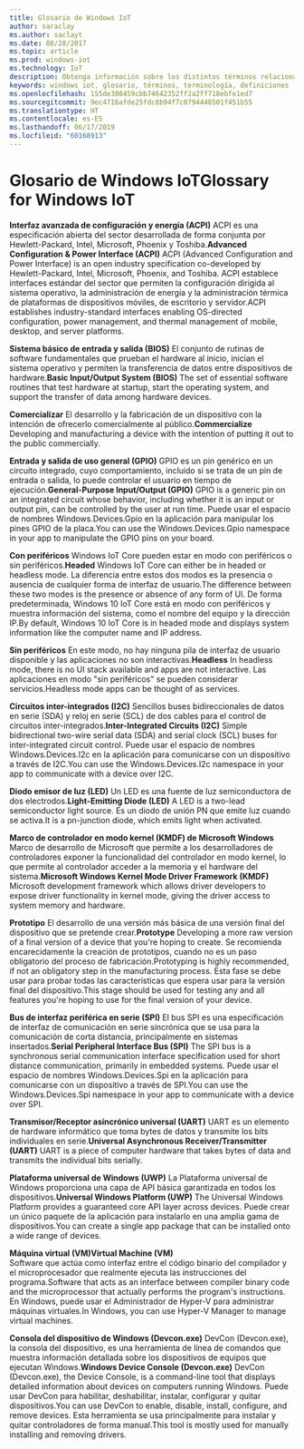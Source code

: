 ```yaml
---
title: Glosario de Windows IoT
author: saraclay
ms.author: saclayt
ms.date: 08/28/2017
ms.topic: article
ms.prod: windows-iot
ms.technology: IoT
description: Obtenga información sobre los distintos términos relacionados con Windows IoT Core en nuestra documentación.
keywords: windows iot, glosario, términos, terminología, definiciones
ms.openlocfilehash: 155de380459cbb74642352ff2a2ff718ebfe1ed7
ms.sourcegitcommit: 9ec4716afde25fdc8b94f7c0794448501f451b55
ms.translationtype: HT
ms.contentlocale: es-ES
ms.lasthandoff: 06/17/2019
ms.locfileid: "60168913"
---
```

# <a name="glossary-for-windows-iot"></a><span data-ttu-id="74213-104">Glosario de Windows IoT</span><span class="sxs-lookup"><span data-stu-id="74213-104">Glossary for Windows IoT</span></span>

<span data-ttu-id="74213-105">**Interfaz avanzada de configuración y energía (ACPI)** ACPI es una especificación abierta del sector desarrollada de forma conjunta por Hewlett-Packard, Intel, Microsoft, Phoenix y Toshiba.</span><span class="sxs-lookup"><span data-stu-id="74213-105">**Advanced Configuration & Power Interface (ACPI)** ACPI (Advanced Configuration and Power Interface) is an open industry specification co-developed by Hewlett-Packard, Intel, Microsoft, Phoenix, and Toshiba.</span></span>  <span data-ttu-id="74213-106">ACPI establece interfaces estándar del sector que permiten la configuración dirigida al sistema operativo, la administración de energía y la administración térmica de plataformas de dispositivos móviles, de escritorio y servidor.</span><span class="sxs-lookup"><span data-stu-id="74213-106">ACPI establishes industry-standard interfaces enabling OS-directed configuration, power management, and thermal management of mobile, desktop, and server platforms.</span></span>

<span data-ttu-id="74213-107">**Sistema básico de entrada y salida (BIOS)** El conjunto de rutinas de software fundamentales que prueban el hardware al inicio, inician el sistema operativo y permiten la transferencia de datos entre dispositivos de hardware.</span><span class="sxs-lookup"><span data-stu-id="74213-107">**Basic Input/Output System (BIOS)** The set of essential software routines that test hardware at startup, start the operating system, and support the transfer of data among hardware devices.</span></span>

<span data-ttu-id="74213-108">**Comercializar** El desarrollo y la fabricación de un dispositivo con la intención de ofrecerlo comercialmente al público.</span><span class="sxs-lookup"><span data-stu-id="74213-108">**Commercialize** Developing and manufacturing a device with the intention of putting it out to the public commercially.</span></span>

<span data-ttu-id="74213-109">**Entrada y salida de uso general (GPIO)** GPIO es un pin genérico en un circuito integrado, cuyo comportamiento, incluido si se trata de un pin de entrada o salida, lo puede controlar el usuario en tiempo de ejecución.</span><span class="sxs-lookup"><span data-stu-id="74213-109">**General-Purpose Input/Output (GPIO)** GPIO is a generic pin on an integrated circuit whose behavior, including whether it is an input or output pin, can be controlled by the user at run time.</span></span>  <span data-ttu-id="74213-110">Puede usar el espacio de nombres Windows.Devices.Gpio en la aplicación para manipular los pines GPIO de la placa.</span><span class="sxs-lookup"><span data-stu-id="74213-110">You can use the Windows.Devices.Gpio namespace in your app to manipulate the GPIO pins on your board.</span></span>

<span data-ttu-id="74213-111">**Con periféricos** Windows IoT Core pueden estar en modo con periféricos o sin periféricos.</span><span class="sxs-lookup"><span data-stu-id="74213-111">**Headed** Windows IoT Core can either be in headed or headless mode.</span></span> <span data-ttu-id="74213-112">La diferencia entre estos dos modos es la presencia o ausencia de cualquier forma de interfaz de usuario.</span><span class="sxs-lookup"><span data-stu-id="74213-112">The difference between these two modes is the presence or absence of any form of UI.</span></span> <span data-ttu-id="74213-113">De forma predeterminada, Windows 10 IoT Core está en modo con periféricos y muestra información del sistema, como el nombre del equipo y la dirección IP.</span><span class="sxs-lookup"><span data-stu-id="74213-113">By default, Windows 10 IoT Core is in headed mode and displays system information like the computer name and IP address.</span></span>

<span data-ttu-id="74213-114">**Sin periféricos** En este modo, no hay ninguna pila de interfaz de usuario disponible y las aplicaciones no son interactivas.</span><span class="sxs-lookup"><span data-stu-id="74213-114">**Headless** In headless mode, there is no UI stack available and apps are not interactive.</span></span> <span data-ttu-id="74213-115">Las aplicaciones en modo "sin periféricos" se pueden considerar servicios.</span><span class="sxs-lookup"><span data-stu-id="74213-115">Headless mode apps can be thought of as services.</span></span>

<span data-ttu-id="74213-116">**Circuitos inter-integrados (I2C)** Sencillos buses bidireccionales de datos en serie (SDA) y reloj en serie (SCL) de dos cables para el control de circuitos inter-integrados.</span><span class="sxs-lookup"><span data-stu-id="74213-116">**Inter-Integrated Circuits (I2C)** Simple bidirectional two-wire serial data (SDA) and serial clock (SCL) buses for inter-integrated circuit control.</span></span>  <span data-ttu-id="74213-117">Puede usar el espacio de nombres Windows.Devices.I2c en la aplicación para comunicarse con un dispositivo a través de I2C.</span><span class="sxs-lookup"><span data-stu-id="74213-117">You can use the Windows.Devices.I2c namespace in your app to communicate with a device over I2C.</span></span>

<span data-ttu-id="74213-118">**Diodo emisor de luz (LED)** Un LED es una fuente de luz semiconductora de dos electrodos.</span><span class="sxs-lookup"><span data-stu-id="74213-118">**Light-Emitting Diode (LED)** A LED is a two-lead semiconductor light source.</span></span> <span data-ttu-id="74213-119">Es un diodo de unión PN que emite luz cuando se activa.</span><span class="sxs-lookup"><span data-stu-id="74213-119">It is a pn-junction diode, which emits light when activated.</span></span>

<span data-ttu-id="74213-120">**Marco de controlador en modo kernel (KMDF) de Microsoft Windows** Marco de desarrollo de Microsoft que permite a los desarrolladores de controladores exponer la funcionalidad del controlador en modo kernel, lo que permite al controlador acceder a la memoria y el hardware del sistema.</span><span class="sxs-lookup"><span data-stu-id="74213-120">**Microsoft Windows Kernel Mode Driver Framework (KMDF)** Microsoft development framework which allows driver developers to expose driver functionality in kernel mode, giving the driver access to system memory and hardware.</span></span>

<span data-ttu-id="74213-121">**Prototipo** El desarrollo de una versión más básica de una versión final del dispositivo que se pretende crear.</span><span class="sxs-lookup"><span data-stu-id="74213-121">**Prototype** Developing a more raw version of a final version of a device that you're hoping to create.</span></span> <span data-ttu-id="74213-122">Se recomienda encarecidamente la creación de prototipos, cuando no es un paso obligatorio del proceso de fabricación.</span><span class="sxs-lookup"><span data-stu-id="74213-122">Prototyping is highly recommended, if not an obligatory step in the manufacturing process.</span></span> <span data-ttu-id="74213-123">Esta fase se debe usar para probar todas las características que espera usar para la versión final del dispositivo.</span><span class="sxs-lookup"><span data-stu-id="74213-123">This stage should be used for testing any and all features you're hoping to use for the final version of your device.</span></span>

<span data-ttu-id="74213-124">**Bus de interfaz periférica en serie (SPI)** El bus SPI es una especificación de interfaz de comunicación en serie sincrónica que se usa para la comunicación de corta distancia, principalmente en sistemas insertados.</span><span class="sxs-lookup"><span data-stu-id="74213-124">**Serial Peripheral Interface Bus (SPI)** The SPI bus is a synchronous serial communication interface specification used for short distance communication, primarily in embedded systems.</span></span>  <span data-ttu-id="74213-125">Puede usar el espacio de nombres Windows.Devices.Spi en la aplicación para comunicarse con un dispositivo a través de SPI.</span><span class="sxs-lookup"><span data-stu-id="74213-125">You can use the Windows.Devices.Spi namespace in your app to communicate with a device over SPI.</span></span>

<span data-ttu-id="74213-126">**Transmisor/Receptor asincrónico universal (UART)** UART es un elemento de hardware informático que toma bytes de datos y transmite los bits individuales en serie.</span><span class="sxs-lookup"><span data-stu-id="74213-126">**Universal Asynchronous Receiver/Transmitter (UART)** UART is a piece of computer hardware that takes bytes of data and transmits the individual bits serially.</span></span>

<span data-ttu-id="74213-127">**Plataforma universal de Windows (UWP)** La Plataforma universal de Windows proporciona una capa de API básica garantizada en todos los dispositivos.</span><span class="sxs-lookup"><span data-stu-id="74213-127">**Universal Windows Platform (UWP)** The Universal Windows Platform provides a guaranteed core API layer across devices.</span></span>  <span data-ttu-id="74213-128">Puede crear un único paquete de la aplicación para instalarlo en una amplia gama de dispositivos.</span><span class="sxs-lookup"><span data-stu-id="74213-128">You can create a single app package that can be installed onto a wide range of devices.</span></span>

<span data-ttu-id="74213-129">**Máquina virtual (VM)**</span><span class="sxs-lookup"><span data-stu-id="74213-129">**Virtual Machine (VM)**</span></span><br/>
<span data-ttu-id="74213-130">Software que actúa como interfaz entre el código binario del compilador y el microprocesador que realmente ejecuta las instrucciones del programa.</span><span class="sxs-lookup"><span data-stu-id="74213-130">Software that acts as an interface between compiler binary code and the microprocessor that actually performs the program's instructions.</span></span>  <span data-ttu-id="74213-131">En Windows, puede usar el Administrador de Hyper-V para administrar máquinas virtuales.</span><span class="sxs-lookup"><span data-stu-id="74213-131">In Windows, you can use Hyper-V Manager to manage virtual machines.</span></span>

<span data-ttu-id="74213-132">**Consola del dispositivo de Windows (Devcon.exe)** DevCon (Devcon.exe), la consola del dispositivo, es una herramienta de línea de comandos que muestra información detallada sobre los dispositivos de equipos que ejecutan Windows.</span><span class="sxs-lookup"><span data-stu-id="74213-132">**Windows Device Console (Devcon.exe)** DevCon (Devcon.exe), the Device Console, is a command-line tool that displays detailed information about devices on computers running Windows.</span></span> <span data-ttu-id="74213-133">Puede usar DevCon para habilitar, deshabilitar, instalar, configurar y quitar dispositivos.</span><span class="sxs-lookup"><span data-stu-id="74213-133">You can use DevCon to enable, disable, install, configure, and remove devices.</span></span>  <span data-ttu-id="74213-134">Esta herramienta se usa principalmente para instalar y quitar controladores de forma manual.</span><span class="sxs-lookup"><span data-stu-id="74213-134">This tool is mostly used for manually installing and removing drivers.</span></span>
